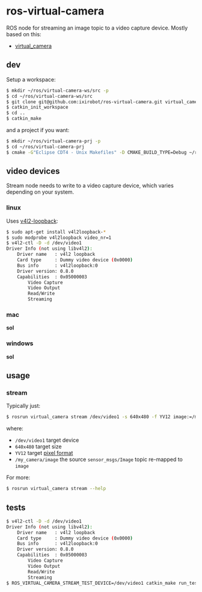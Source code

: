 # ros-virtual-camera

ROS node for streaming an image topic to  a video capture device. Mostly
based on this:

* [virtual_camera](https://github.com/czw90130/virtual_camera)

## dev

Setup a workspace:

```bash
$ mkdir ~/ros/virtual-camera-ws/src -p
$ cd ~/ros/virtual-camera-ws/src
$ git clone git@github.com:ixirobot/ros-virtual-camera.git virtual_camera
$ catkin_init_workspace
$ cd ..
$ catkin_make
```

and a project if you want:

```bash
$ mkdir ~/ros/virtual-camera-prj -p
$ cd ~/ros/virtual-camera-prj
$ cmake -G"Eclipse CDT4 - Unix Makefiles" -D CMAKE_BUILD_TYPE=Debug ~/ros/virtual-camera-ws/src/virtual_camera
```

## video devices

Stream node needs to write to a video capture device, which varies depending on
your system.

### linux

Uses [v4l2-loopback](https://github.com/umlaeute/v4l2loopback):

```bash
$ sudo apt-get install v4l2loopback-*
$ sudo modprobe v4l2loopback video_nr=1
$ v4l2-ctl -D -d /dev/video1
Driver Info (not using libv4l2):
    Driver name   : v4l2 loopback
    Card type     : Dummy video device (0x0000)
    Bus info      : v4l2loopback:0
    Driver version: 0.8.0
    Capabilities  : 0x05000003
        Video Capture
        Video Output
        Read/Write
        Streaming
```

### mac

**sol**

### windows

**sol**

## usage

### stream

Typically just:

```bash
$ rosrun virtual_camera stream /dev/video1 -s 640x480 -f YV12 image:=/my_camera/image
```

where:

* `/dev/video1` target device
* `640x480` target size
* `YV12` target [pixel format](http://en.wikipedia.org/wiki/FourCC)
* `/my_camera/image` the source `sensor_msgs/Image` topic re-mapped to `image`

For more:

```bash
$ rosrun virtual_camera stream --help
```

## tests

```bash
$ v4l2-ctl -D -d /dev/video1
Driver Info (not using libv4l2):
    Driver name   : v4l2 loopback
    Card type     : Dummy video device (0x0000)
    Bus info      : v4l2loopback:0
    Driver version: 0.8.0
    Capabilities  : 0x05000003
        Video Capture
        Video Output
        Read/Write
        Streaming
$ ROS_VIRTUAL_CAMERA_STREAM_TEST_DEVICE=/dev/video1 catkin_make run_tests
```
